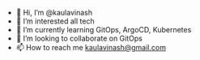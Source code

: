 - 👋 Hi, I’m @kaulavinash
- 👀 I’m interested all tech
- 🌱 I’m currently learning GitOps, ArgoCD, Kubernetes
- 💞️ I’m looking to collaborate on GitOps
- 📫 How to reach me kaulavinash@gmail.com

<!---
kaulavinash/kaulavinash is a ✨ special ✨ repository because its `README.md` (this file) appears on your GitHub profile.
You can click the Preview link to take a look at your changes.
--->
